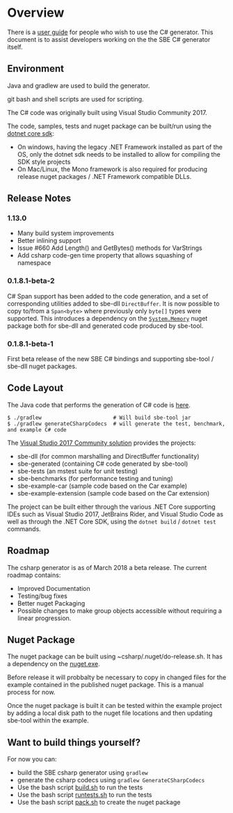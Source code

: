 Overview
========

There is a [user guide](https://github.com/real-logic/simple-binary-encoding/wiki/Csharp-User-Guide) for people who wish
to use the C# generator.  This document is to assist developers working on the the SBE C# generator itself.


Environment
-----------
Java and gradlew are used to build the generator.

git bash and shell scripts are used for scripting.

The C# code was originally built using Visual Studio Community 2017.

The code, samples, tests and nuget package can be built/run using the [dotnet core sdk](https://www.microsoft.com/net/download):

* On windows, having the legacy .NET Framework installed as part of the OS, only the dotnet sdk needs to be installed to allow for compiling the SDK style projects
* On Mac/Linux, the Mono framework is also required for producing release nuget packages / .NET Framework compatible DLLs.

## Release Notes

### 1.13.0

* Many build system improvements
* Better inlining support
* Issue #660 Add Length() and GetBytes() methods for VarStrings
* Add csharp code-gen time property that allows squashing of namespace 

### 0.1.8.1-beta-2

C# Span support has been added to the code generation, and a set of corresponding utilities added to sbe-dll `DirectBuffer`. It is now possible to copy to/from a `Span<byte>` where previously only `byte[]` types were supported. This introduces a dependency on the [`System.Memory`](https://www.nuget.org/packages/System.Memory/) nuget package both for sbe-dll and generated code produced by sbe-tool.

### 0.1.8.1-beta-1

First beta release of the new SBE C# bindings and supporting sbe-tool / sbe-dll nuget packages.

Code Layout
-----------

The Java code that performs the generation of C# code is
[here](https://github.com/real-logic/simple-binary-encoding/tree/master/sbe-tool/src/main/java/uk/co/real_logic/sbe/generation/csharp).

    $ ./gradlew                       # Will build sbe-tool jar
    $ ./gradlew generateCSharpCodecs  # will generate the test, benchmark, and example C# code

The [Visual Studio 2017 Community
solution](https://github.com/real-logic/simple-binary-encoding/blob/master/csharp/csharp.sln) provides the projects:

 * sbe-dll (for common marshalling and DirectBuffer functionality)
 * sbe-generated (containing C# code generated by sbe-tool)
 * sbe-tests (an mstest suite for unit testing)
 * sbe-benchmarks (for performance testing and tuning)
 * sbe-example-car (sample code based on the Car example)
 * sbe-example-extension (sample code based on the Car extension)

The project can be built either through the various .NET Core supporting IDEs such as Visual Studio 2017, JetBrains Rider, and Visual Studio Code as well as through the .NET Core SDK, using the `dotnet build` / `dotnet test` commands.

Roadmap
-------
The csharp generator is as of March 2018 a beta release. The current roadmap contains: 

 * Improved Documentation
 * Testing/bug fixes
 * Better nuget Packaging 
 * Possible changes to make group objects accessible without requiring
   a linear progression.

Nuget Package
-------------
The nuget package can be built using ~csharp/.nuget/do-release.sh. It has a dependency on the [nuget.exe](https://dist.nuget.org/index.html).

Before release it will probbalty be necessary to copy in changed files for the example contained in the published nuget
package. This is a manual process for now.

Once the nuget package is built it can be tested within the example project by adding a local disk path to the nuget
file locations and then updating sbe-tool within the example. 


Want to build things yourself?
------------------------------

For now you can:

 * build the SBE csharp generator using `gradlew`
 * generate the csharp codecs using `gradlew GenerateCSharpCodecs`
 * Use the bash script [build.sh](https://github.com/real-logic/simple-binary-encoding/blob/master/csharp/build.sh) to run the tests
 * Use the bash script [runtests.sh](https://github.com/real-logic/simple-binary-encoding/blob/master/csharp/runtests.sh) to run the tests
 * Use the bash script [pack.sh](https://github.com/real-logic/simple-binary-encoding/blob/master/csharp/pack.sh) to create the nuget package
